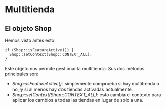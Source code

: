 # Multitienda

## El objeto Shop

Hemos visto antes esto:

```text
if (Shop::isFeatureActive()) {
  Shop::setContext(Shop::CONTEXT_ALL);
}
```

Este objeto nos permite gestionar la multitienda. Sus dos métodos principales son:

* _Shop::isFeatureActive\(\)_: simplemente comprueba si hay multitienda o no, y si al menos hay dos tiendas activadas actualmente.
* _Shop::setContext\(Shop::CONTEXT\_ALL\)_: esto cambia el contexto para aplicar los cambios a todas las tiendas en lugar de solo a una.

